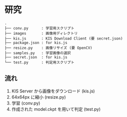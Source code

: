 研究
====

```
.
├── conv.py      : 学習用スクリプト
├── images       : 画像用ディレクトリ
├── kis.js       : KIS Download Client (要 secret.json)
├── package.json : for kis.js
├── resize.py    : 画像リサイズ (要 OpenCV)
├── samples.py   : 学習画像の選択
├── secret.json  : for kis.js
└── test.py      : 判定用スクリプト
```

流れ
----
1. KIS Server から画像をダウンロード (kis.js)
1. 64x64px に縮小 (resize.py)
1. 学習 (conv.py)
1. 作成された model.ckpt を用いて判定 (test.py)
